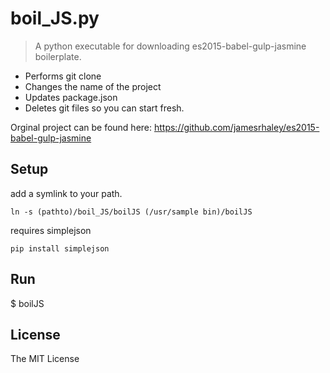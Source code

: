 # boil_JS.py

> A python executable for downloading es2015-babel-gulp-jasmine boilerplate.
- Performs git clone
- Changes the name of the project
- Updates package.json
- Deletes git files so you can start fresh.

Orginal project can be found here:
https://github.com/jamesrhaley/es2015-babel-gulp-jasmine

## Setup

add a symlink to your path.

```
ln -s (pathto)/boil_JS/boilJS (/usr/sample bin)/boilJS
```

requires simplejson

```
pip install simplejson
```

## Run

$ boilJS

## License

The MIT License